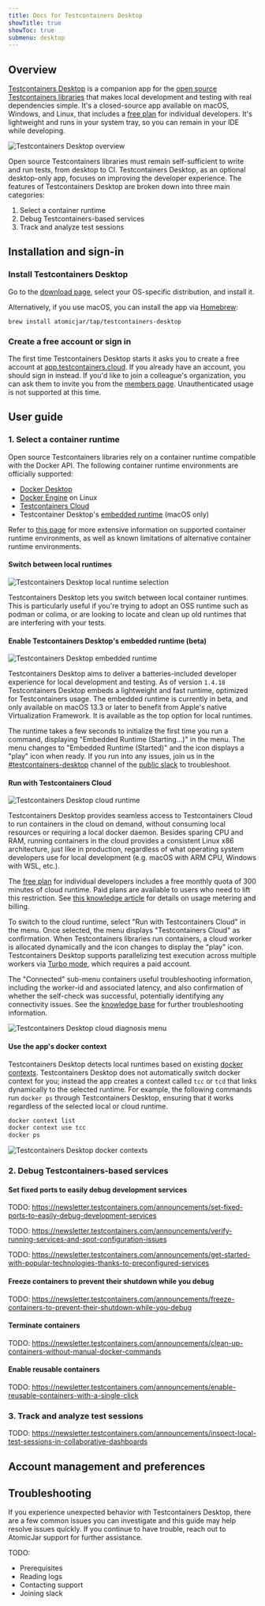 ```yaml
---
title: Docs for Testcontainers Desktop
showTitle: true
showToc: true
submenu: desktop
---
```

## Overview
[Testcontainers Desktop](/desktop/) is a companion app for the [open source Testcontainers libraries](/) that makes local development and testing with real dependencies simple. It's a closed-source app available on macOS, Windows, and Linux, that includes a [free plan](/cloud/pricing/) for individual developers. It's lightweight and runs in your system tray, so you can remain in your IDE while developing.

![Testcontainers Desktop overview](../images/tcd_overview.png)

Open source Testcontainers libraries must remain self-sufficient to write and run tests, from desktop to CI. Testcontainers Desktop, as an optional desktop-only app, focuses on improving the developer experience. The features of Testcontainers Desktop are broken down into three main categories:

1. Select a container runtime
2. Debug Testcontainers-based services
3. Track and analyze test sessions

## Installation and sign-in

### Install Testcontainers Desktop

Go to the [download page](/desktop/), select your OS-specific distribution, and install it.

Alternatively, if you use macOS, you can install the app via [Homebrew](https://brew.sh/): 

```
brew install atomicjar/tap/testcontainers-desktop
```

### Create a free account or sign in

The first time Testcontainers Desktop starts it asks you to create a free account at [app.testcontainers.cloud](https://app.testcontainers.cloud/). If you already have an account, you should sign in instead. If you'd like to join a colleague's organization, you can ask them to invite you from the [members page](https://app.testcontainers.cloud/dashboard/members). Unauthenticated usage is not supported at this time. 

## User guide

### 1. Select a container runtime
Open source Testcontainers libraries rely on a container runtime compatible with the Docker API. The following container runtime environments are officially supported:

* [Docker Desktop](https://www.docker.com/products/docker-desktop/)
* [Docker Engine](https://docs.docker.com/engine/install/) on Linux
* [Testcontainers Cloud](https://testcontainers.com/cloud/)
* Testcontainer Desktop's [embedded runtime](https://newsletter.testcontainers.com/announcements/adopt-testcontainers-desktop-as-your-container-runtime-early-access) (macOS only)

Refer to [this page](https://java.testcontainers.org/supported_docker_environment/) for more extensive information on supported container runtime environments, as well as known limitations of 
alternative container runtime environments.

#### Switch between local runtimes

![Testcontainers Desktop local runtime selection](../images/tcd_local_runtime.png)

Testcontainers Desktop lets you switch between local container runtimes. This is particularly useful if you're trying to adopt an OSS runtime such as podman or colima, or are looking to locate and clean up old runtimes that are interfering with your tests.

#### Enable Testcontainers Desktop's embedded runtime (beta)

![Testcontainers Desktop embedded runtime](../images/tcd_local_runtime.png)

Testcontainers Desktop aims to deliver a batteries-included developer experience for local development and testing. As of version `1.4.18` Testcontainers Desktop embeds a lightweight and fast runtime, optimized for Testcontainers usage. The embedded runtime is currently in beta, and only available on macOS 13.3 or later to benefit from Apple's native Virtualization Framework. It is available as the top option for local runtimes. 

The runtime takes a few seconds to initialize the first time you run a command, displaying "Embedded Runtime (Starting...)" in the menu. The menu changes to "Embedded Runtime (Started)" and the icon displays a "play" icon when ready. If you run into any issues, join us in the [#testcontainers-desktop](https://testcontainers.slack.com/archives/C05JGR9CSQY) channel of the [public slack](https://slack.testcontainers.org/) to troubleshoot.

#### Run with Testcontainers Cloud

![Testcontainers Desktop cloud runtime](../images/tcd_cloud_runtime.png)

Testcontainers Desktop provides seamless access to Testcontainers Cloud to run containers in the cloud on demand, without consuming local resources or requiring a local docker daemon. Besides sparing CPU and RAM, running containers in the cloud provides a consistent Linux x86 architecture, just like in production, regardless of what operating system developers use for local development (e.g. macOS with ARM CPU, Windows with WSL, etc.).

The [free plan](https://testcontainers.com/cloud/pricing/) for individual developers includes a free monthly quota of 300 minutes of cloud runtime. Paid plans are available to users who need to lift this restriction. See [this knowledge article](https://knowledge.testcontainers.cloud/usage-and-billing) for details on usage metering and billing.

To switch to the cloud runtime, select "Run with Testcontainers Cloud" in the menu. Once selected, the menu displays "Testcontainers Cloud" as confirmation. When Testcontainers libraries run containers, a cloud worker is allocated dynamically and the icon changes to display the "play" icon. Testcontainers Desktop supports parallelizing test execution across multiple workers via [Turbo mode](https://knowledge.testcontainers.cloud/turbo-mode), which requires a paid account. 

The "Connected" sub-menu containers useful troubleshooting information, including the worker-id and associated latency, and also confirmation of whether the self-check was successful, potentially identifying any connectivity issues. See the [knowledge base](https://knowledge.testcontainers.cloud/testcontainers-cloud-for-desktop) for further troubleshooting information.

![Testcontainers Desktop cloud diagnosis menu](../images/tcd_cloud_connected_menu.png)

#### Use the app's docker context

Testcontainers Desktop detects local runtimes based on existing [docker contexts](https://docs.docker.com/engine/context/working-with-contexts/). Testcontainers Desktop does not automatically switch docker context for you; instead the app creates a context called `tcc` or `tcd` that links dynamically to the selected runtime. For example, the following commands run `docker ps` through Testcontainers Desktop, ensuring that it works regardless of the selected local or cloud runtime.

```bash
docker context list
docker context use tcc
docker ps
```

![Testcontainers Desktop docker contexts](../images/tcd_docker_contexts.png)

### 2. Debug Testcontainers-based services

#### Set fixed ports to easily debug development services

TODO: https://newsletter.testcontainers.com/announcements/set-fixed-ports-to-easily-debug-development-services

TODO: https://newsletter.testcontainers.com/announcements/verify-running-services-and-spot-configuration-issues

TODO: https://newsletter.testcontainers.com/announcements/get-started-with-popular-technologies-thanks-to-preconfigured-services

#### Freeze containers to prevent their shutdown while you debug

TODO: https://newsletter.testcontainers.com/announcements/freeze-containers-to-prevent-their-shutdown-while-you-debug

#### Terminate containers

TODO: https://newsletter.testcontainers.com/announcements/clean-up-containers-without-manual-docker-commands

#### Enable reusable containers

TODO: https://newsletter.testcontainers.com/announcements/enable-reusable-containers-with-a-single-click

### 3. Track and analyze test sessions

TODO: https://newsletter.testcontainers.com/announcements/inspect-local-test-sessions-in-collaborative-dashboards

## Account management and preferences



## Troubleshooting

If you experience unexpected behavior with Testcontainers Desktop, there are a few common issues you can investigate and this guide may help resolve issues quickly. If you continue to have trouble, reach out to AtomicJar support for further assistance.

TODO:

* Prerequisites
* Reading logs
* Contacting support
* Joining slack